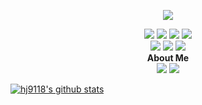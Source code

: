 
<p align='center'>
<img src='https://user-images.githubusercontent.com/104545906/211485910-686aa514-0e59-43f0-8351-50a7554cb17a.png'>
</p>

<p align='center'>
<img src="https://img.shields.io/badge/HTML5-E34F26?style=flat-square&logo=HTML5&logoColor=white">
<img src="https://img.shields.io/badge/CSS3-1572B6?style=flat-square&logo=CSS3&logoColor=white">
<img src="https://img.shields.io/badge/JavaScript-F7DF1E?style=flat-square&logo=JavaScript&logoColor=white">
<img src="https://img.shields.io/badge/React-61DAFB?style=flat-square&logo=React&logoColor=white">
  <br>
<img src="https://img.shields.io/badge/styled components-DB7093?style=flat-square&logo=styled-components&logoColor=white"/>
<img src="https://img.shields.io/badge/MUI-007FFF?style=flat-square&logo=MUI&logoColor=white">
<img src="https://img.shields.io/badge/Bootstrapap-7952B3?style=flat-square&logo=bootstrap&logoColor=white"/>

</br>
<b>About Me</b> <br>
<a href="https://velog.io/@oneuleun" target="_blank"><img src="https://img.shields.io/badge/Velog-20C997?style=flat-square&logo=Velog&logoColor=white"/></a>
<a href="https://www.notion.so/hj9118/3c0e23e6ec774ee09fbf16895b2444ce)" target="_blank"><img src="https://img.shields.io/badge/Notion-000000?style=flat-square&logo=Notion&logoColor=white"/></a>

<!-- <img src="https://img.shields.io/badge/npm-CB3837?style=flat-square&logo=npm&logoColor=white">
<img src="https://img.shields.io/badge/VSCode-007ACC?style=flat-square&logo=VisualStudioCode&logoColor=white">
<img src="https://img.shields.io/badge/Sourcetree-0052CC?style=flat-square&logo=Sourcetree&logoColor=white">
<img src="https://img.shields.io/badge/Slack-4A154B?style=flat-square&logo=Slack&logoColor=white">
</br>
<img src="https://img.shields.io/badge/Python-3776AB?style=flat-square&logo=Python&logoColor=white">
<img src="https://img.shields.io/badge/Pandas-150458?style=flat-square&logo=pandas&logoColor=white">
<img src="https://img.shields.io/badge/Jupyter-F37626?style=flat-square&logo=Jupyter&logoColor=white"> -->
</p>


<!-- ![GitHub stats](https://github-readme-stats.vercel.app/api?username=hj9118&show_icons=true&theme=default) -->

[![hj9118's github stats](https://github-readme-stats.vercel.app/api/top-langs/?username=hj9118&show_icons=true&hide_border=true&title_color=004386&icon_color=004386&layout=compact)](https://github.com/hj9118)

<!-- 
[![Solved.ac
프로필](http://mazassumnida.wtf/api/v2/generate_badge?boj=hwl9118)](https://solved.ac/hwl9118)<br/>
![mazandi profile](http://mazandi.herokuapp.com/api?handle=hwl9118&theme=cold) -->


<!-- [![Velog's GitHub stats](https://velog-readme-stats.vercel.app/api?name=oneuleun)](https://velog.io/@oneuleun) -->

<p align='center'>

</p>
